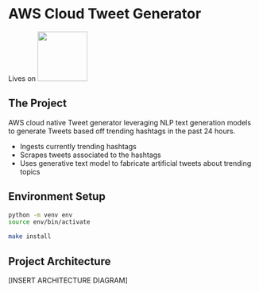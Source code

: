 # AWS Cloud Tweet Generator
Lives on  <img width=100 src="https://www.icmanage.com/wp-content/uploads/2018/05/AWS-logo.png">

## The Project
AWS cloud native Tweet generator leveraging NLP text generation models to generate Tweets based off trending hashtags in the past 24 hours.
- Ingests currently trending hashtags
- Scrapes tweets associated to the hashtags
- Uses generative text model to fabricate artificial tweets about trending topics


## Environment Setup
```bash
python -m venv env
source env/bin/activate
```

```bash
make install
```

## Project Architecture
[INSERT ARCHITECTURE DIAGRAM]

